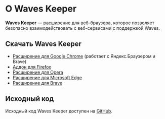 # О Waves Keeper

**Waves Keeper** — расширение для веб-браузера, которое позволяет безопасно взаимодействовать с веб-сервисами с поддержкой Waves.

## Скачать Waves Keeper

* [Расширение для Google Chrome](https://chrome.google.com/webstore/detail/waves-keeper/lpilbniiabackdjcionkobglmddfbcjo)  (работает с Яндекс.Браузером и Brave)
* [Аддон для Firefox](https://addons.mozilla.org/en-US/firefox/addon/waves-keeper)
* [Расширение для Opera](https://addons.opera.com/ru/extensions/details/waves-keeper)
* [Расширение для Microsoft Edge](https://www.microsoft.com/ru-ru/p/waves-keeper/9npz1hrq32nt?activetab=pivot:overviewtab)
* [Расширение для Brave](https://chrome.google.com/webstore/detail/waves-keeper/lpilbniiabackdjcionkobglmddfbcjo)

## Исходный код

Исходный код Waves Keeper доступен на [GitHub](https://github.com/wavesplatform/waveskeeper).
